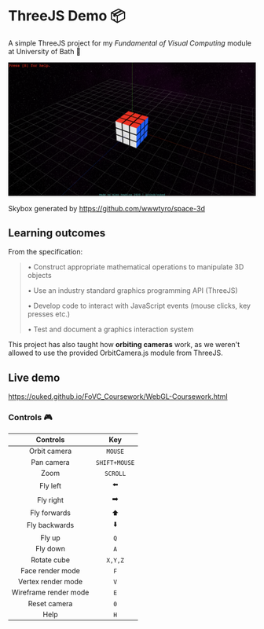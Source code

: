 # ThreeJS Demo 📦
A simple ThreeJS project for my *Fundamental of Visual Computing* module at University of Bath 🛁


![Screenshot of Project](https://github.com/ouked/FoVC_Coursework/blob/master/Untitled.png)


Skybox generated by https://github.com/wwwtyro/space-3d

## Learning outcomes

From the specification:

> • Construct appropriate mathematical operations to manipulate 3D objects
>
> • Use an industry standard graphics programming API (ThreeJS)
>
> • Develop code to interact with JavaScript events (mouse clicks, key presses etc.)
>
> • Test and document a graphics interaction system

This project has also taught how **orbiting cameras** work, as we weren't allowed to use the provided OrbitCamera.js module from ThreeJS.
## Live demo
https://ouked.github.io/FoVC_Coursework/WebGL-Coursework.html

### Controls 🎮


|        Controls       |  Key       |
|:---------------------:|:----------:|
| Orbit camera          | ```MOUSE```      |
| Pan camera            | ```SHIFT+MOUSE```|
| Zoom                  | ```SCROLL```|
| Fly left              |   ⬅️  |
| Fly right             |   ➡️  |
| Fly forwards          |   ⬆️  |
| Fly backwards         |   ⬇️  |
| Fly up                |   ```Q```   |
| Fly down              |   ```A```   |
| Rotate cube           | ```X,Y,Z``` |
| Face render mode      | ```F```     |
| Vertex render mode    | ```V```     |
| Wireframe render mode | ```E```     |
| Reset camera          | ```0```     |
| Help                  | ```H```     |
